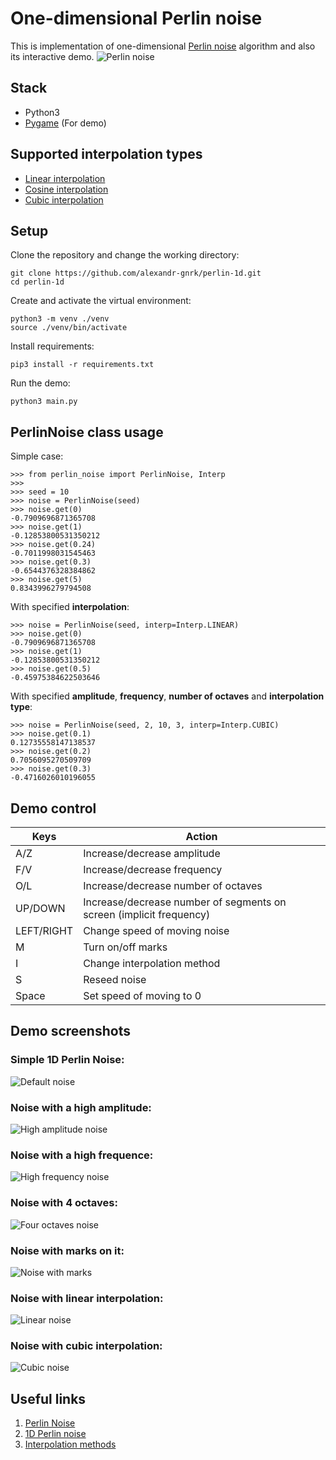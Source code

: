 # One-dimensional Perlin noise
This is implementation of one-dimensional [Perlin noise](https://en.wikipedia.org/wiki/Perlin_noise) algorithm and also its interactive demo.
![Perlin noise](./screenshots/noise2.gif)
## Stack
- Python3
- [Pygame](https://www.pygame.org/news) (For demo)

## Supported interpolation types
- [Linear interpolation](https://en.wikipedia.org/wiki/Linear_interpolation)
- [Cosine interpolation](https://en.wikipedia.org/wiki/Trigonometric_interpolation)
- [Cubic interpolation](https://en.wikipedia.org/wiki/Cubic_Hermite_spline)

## Setup
Clone the repository and change the working directory:

    git clone https://github.com/alexandr-gnrk/perlin-1d.git
    cd perlin-1d
Create and activate the virtual environment:

    python3 -m venv ./venv
    source ./venv/bin/activate
Install requirements:

    pip3 install -r requirements.txt
Run the demo:

    python3 main.py

## PerlinNoise class usage
Simple case: 

    >>> from perlin_noise import PerlinNoise, Interp
    >>> 
    >>> seed = 10
    >>> noise = PerlinNoise(seed)
    >>> noise.get(0)
    -0.7909696871365708
    >>> noise.get(1)
    -0.12853800531350212
    >>> noise.get(0.24)
    -0.7011998031545463
    >>> noise.get(0.3)
    -0.6544376328384862
    >>> noise.get(5)
    0.8343996279794508
 
With specified **interpolation**:
 
    >>> noise = PerlinNoise(seed, interp=Interp.LINEAR)
    >>> noise.get(0)
    -0.7909696871365708
    >>> noise.get(1)
    -0.12853800531350212
    >>> noise.get(0.5)
    -0.45975384622503646
    
With specified **amplitude**, **frequency**, **number of octaves** and **interpolation type**:

    >>> noise = PerlinNoise(seed, 2, 10, 3, interp=Interp.CUBIC)
    >>> noise.get(0.1)
    0.12735558147138537
    >>> noise.get(0.2)
    0.7056095270509709
    >>> noise.get(0.3)
    -0.4716026010196055


## Demo control

Keys | Action
------------ | -------------
A/Z | Increase/decrease amplitude
F/V | Increase/decrease frequency
O/L | Increase/decrease number of octaves
UP/DOWN | Increase/decrease number of segments on screen (implicit frequency)
LEFT/RIGHT | Change speed of moving noise
M | Turn on/off marks
I | Change interpolation method
S | Reseed noise
Space | Set speed of moving to 0

## Demo screenshots
### Simple 1D Perlin Noise:
![Default noise](./screenshots/default_noise.png)

### Noise with a high amplitude:
![High amplitude noise](./screenshots/high_amplitude_noise.png)

### Noise with a high frequence:
![High frequency noise](./screenshots/high_frequency_noise.png)

### Noise with 4 octaves:
![Four octaves noise](./screenshots/high_octaves_noise.png)

### Noise with marks on it:
![Noise with marks](./screenshots/marks_noise.png)

### Noise with linear interpolation:
![Linear noise](./screenshots/linear_noise.png)

### Noise with cubic interpolation:
![Cubic noise](./screenshots/cubic_noise.png)

## Useful links
1. [Perlin Noise](https://web.archive.org/web/20160530124230/http://freespace.virgin.net/hugo.elias/models/m_perlin.htm)
2. [1D Perlin noise](https://codepen.io/OliverBalfour/post/procedural-generation-part-1-1d-perlin-noise)
3. [Interpolation methods](http://paulbourke.net/miscellaneous/interpolation/)
